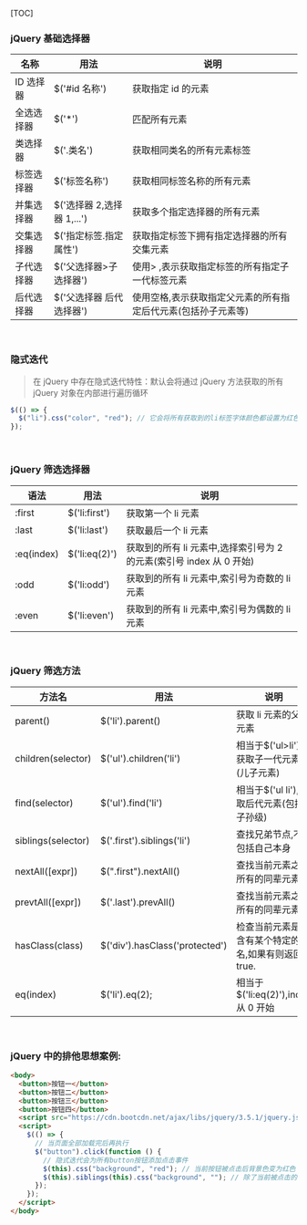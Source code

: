 [TOC]

### jQuery 基础选择器

| 名称       | 用法                       | 说明                                                          |
| ---------- | -------------------------- | ------------------------------------------------------------- |
| ID 选择器  | $('#id 名称')              | 获取指定 id 的元素                                            |
| 全选选择器 | $('\*')                    | 匹配所有元素                                                  |
| 类选择器   | $('.类名')                 | 获取相同类名的所有元素标签                                    |
| 标签选择器 | $('标签名称')              | 获取相同标签名称的所有元素                                    |
| 并集选择器 | $('选择器 2,选择器 1,...') | 获取多个指定选择器的所有元素                                  |
| 交集选择器 | $('指定标签.指定属性')     | 获取指定标签下拥有指定选择器的所有交集元素                    |
| 子代选择器 | $('父选择器>子选择器')     | 使用> ,表示获取指定标签的所有指定子一代标签元素               |
| 后代选择器 | $('父选择器 后代选择器')   | 使用空格,表示获取指定父元素的所有指定后代元素(包括孙子元素等) |

&nbsp;

### 隐式迭代

> 在 jQuery 中存在隐式迭代特性：默认会将通过 jQuery 方法获取的所有 jQuery 对象在内部进行遍历循环

```js
$(() => {
  $("li").css("color", "red"); // 它会将所有获取到的li标签字体颜色都设置为红色(因为存在隐式迭代,会进行遍历循环设置)
});
```

&nbsp;

### jQuery 筛选选择器

| 语法       | 用法          | 说明                                                                 |
| ---------- | ------------- | -------------------------------------------------------------------- |
| :first     | $('li:first') | 获取第一个 li 元素                                                   |
| :last      | $('li:last')  | 获取最后一个 li 元素                                                 |
| :eq(index) | $('li:eq(2)') | 获取到的所有 li 元素中,选择索引号为 2 的元素(索引号 index 从 0 开始) |
| :odd       | $('li:odd')   | 获取到的所有 li 元素中,索引号为奇数的 li 元素                        |
| :even      | $('li:even')  | 获取到的所有 li 元素中,索引号为偶数的 li 元素                        |

&nbsp;

### jQuery 筛选方法

| 方法名             | 用法                           | 说明                                                  |
| ------------------ | ------------------------------ | ----------------------------------------------------- |
| parent()           | $('li').parent()               | 获取 li 元素的父级元素                                |
| children(selector) | $('ul').children('li')         | 相当于$('ul>li'),获取子一代元素(儿子元素)             |
| find(selector)     | $('ul').find('li')             | 相当于$('ul li'),获取后代元素(包括子孙级)             |
| siblings(selector) | $('.first').siblings('li')     | 查找兄弟节点,不包括自己本身                           |
| nextAll([expr])    | $(".first").nextAll()          | 查找当前元素之后所有的同辈元素                        |
| prevtAll([expr])   | $('.last').prevAll()           | 查找当前元素之前所有的同辈元素                        |
| hasClass(class)    | $('div').hasClass('protected') | 检查当前元素是否含有某个特定的类名,如果有则返回 true. |
| eq(index)          | $('li').eq(2);                 | 相当于$('li:eq(2)'),index 从 0 开始                   |

&nbsp;

### jQuery 中的排他思想案例:

```html
<body>
  <button>按钮一</button>
  <button>按钮二</button>
  <button>按钮三</button>
  <button>按钮四</button>
  <script src="https://cdn.bootcdn.net/ajax/libs/jquery/3.5.1/jquery.js"></script>
  <script>
    $(() => {
      // 当页面全部加载完后再执行
      $("button").click(function () {
        // 隐式迭代会为所有button按钮添加点击事件
        $(this).css("background", "red"); // 当前按钮被点击后背景色变为红色
        $(this).siblings(this).css("background", ""); // 除了当前被点击的按钮外,其他所有按钮背景色都为原始状态(无色);
      });
    });
  </script>
</body>
```
